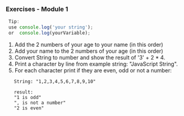 ### Exercises - Module 1 ###

```javascript
 Tip: 
 use console.log('your string');
 or  console.log(yourVariable);
```

1. Add the 2 numbers of your age to your name (in this order)
2. Add your name to the 2 numbers of your age (in this order)
3. Convert String to number and show the result of '3' + 2 * 4.
4. Print a character by line from example string: "JavaScript String".
5. For each character print if they are even, odd or not a number: 
```
   String: "1,2,3,4,5,6,7,8,9,10"
   
   result: 
   "1 is odd"
   ", is not a number"
   "2 is even"
```
